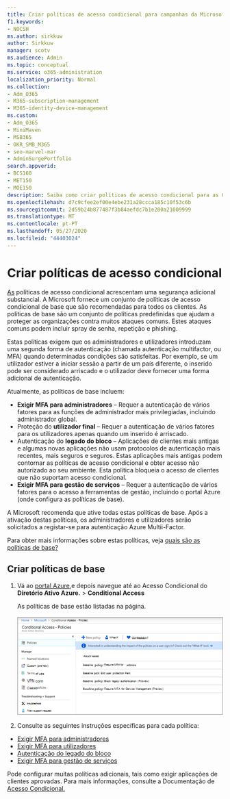 ```yaml
---
title: Criar políticas de acesso condicional para campanhas da Microsoft 365
f1.keywords:
- NOCSH
ms.author: sirkkuw
author: Sirkkuw
manager: scotv
ms.audience: Admin
ms.topic: conceptual
ms.service: o365-administration
localization_priority: Normal
ms.collection:
- Adm_O365
- M365-subscription-management
- M365-identity-device-management
ms.custom:
- Adm_O365
- MiniMaven
- MSB365
- OKR_SMB_M365
- seo-marvel-mar
- AdminSurgePortfolio
search.appverid:
- BCS160
- MET150
- MOE150
description: Saiba como criar políticas de acesso condicional para as Campanhas Microsoft 365 para adicionar uma segurança adicional substancial.
ms.openlocfilehash: d7c9cfee2ef00e4ebe231a28ccca185c10f53c6b
ms.sourcegitcommit: 2d59b24b877487f3b84aefdc7b1e200a21009999
ms.translationtype: MT
ms.contentlocale: pt-PT
ms.lasthandoff: 05/27/2020
ms.locfileid: "44403024"
---
```

# <a name="set-up-conditional-access-policies"></a>Criar políticas de acesso condicional

[As](https://docs.microsoft.com/azure/active-directory/conditional-access/overview) políticas de acesso condicional acrescentam uma segurança adicional substancial. A Microsoft fornece um conjunto de políticas de acesso condicional de base que são recomendadas para todos os clientes. As políticas de base são um conjunto de políticas predefinidas que ajudam a proteger as organizações contra muitos ataques comuns. Estes ataques comuns podem incluir spray de senha, repetição e phishing.

Estas políticas exigem que os administradores e utilizadores introduzam uma segunda forma de autenticação (chamada autenticação multifactor, ou MFA) quando determinadas condições são satisfeitas. Por exemplo, se um utilizador estiver a iniciar sessão a partir de um país diferente, o inserido pode ser considerado arriscado e o utilizador deve fornecer uma forma adicional de autenticação. 

Atualmente, as políticas de base incluem:
- **Exigir MFA para administradores** &ndash; Requer a autenticação de vários fatores para as funções de administrador mais privilegiadas, incluindo administrador global.
- Proteção do **utilizador final** &ndash; Requer a autenticação de vários fatores para os utilizadores apenas quando um inserido é arriscado. 
- Autenticação do **legado do bloco** &ndash; Aplicações de clientes mais antigas e algumas novas aplicações não usam protocolos de autenticação mais recentes, mais seguros e seguros. Estas aplicações mais antigas podem contornar as políticas de acesso condicional e obter acesso não autorizado ao seu ambiente. Esta política bloqueia o acesso de clientes que não suportam acesso condicional. 
- **Exigir MFA para gestão de serviços** &ndash; Requer a autenticação de vários fatores para o acesso a ferramentas de gestão, incluindo o portal Azure (onde configura as políticas de base). 

A Microsoft recomenda que ative todas estas políticas de base. Após a ativação destas políticas, os administradores e utilizadores serão solicitados a registar-se para autenticação Azure Multii-Factor.

Para obter mais informações sobre estas políticas, veja [quais são as políticas de base?](https://docs.microsoft.com/azure/active-directory/conditional-access/concept-baseline-protection)


## <a name="set-up-baseline-policies"></a>Criar políticas de base

1. Vá ao [portal Azure,](https://portal.azure.com)e depois navegue até ao Acesso Condicional do **Diretório Ativo Azure.** \> **Conditional Access**
    
    As políticas de base estão listadas na página. <br/> <br/>
    ![Página que lista políticas de base para acesso condicional.](../media/baslinepolicies.png)
1. Consulte as seguintes instruções específicas para cada política:

  - [Exigir MFA para administradores](https://docs.microsoft.com/azure/active-directory/conditional-access/howto-baseline-protect-administrators)
- [Exigir MFA para utilizadores](https://docs.microsoft.com/azure/active-directory/conditional-access/howto-baseline-protect-end-users)  
 - [Autenticação do legado do bloco](https://docs.microsoft.com/azure/active-directory/conditional-access/howto-baseline-protect-legacy-auth)
  - [Exigir MFA para gestão de serviços](https://docs.microsoft.com/azure/active-directory/conditional-access/howto-baseline-protect-azure)

Pode configurar muitas políticas adicionais, tais como exigir aplicações de clientes aprovadas. Para mais informações, consulte a Documentação de [Acesso Condicional.](https://docs.microsoft.com/azure/active-directory/conditional-access/)

